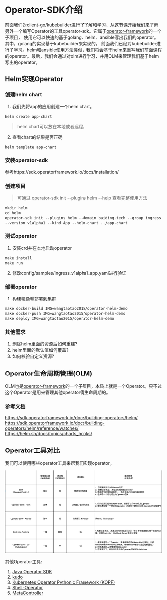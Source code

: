 # Operator-SDK介绍

前面我们对client-go/kubebuilder进行了了解和学习，从这节课开始我们来了解另外一个编写Operator的工具operator-sdk。它属于[operator-framework](https://github.com/operator-framework)的一个子项目，
使用它可以快速的基于golang、helm、ansible写出我们的operator。其中，golang的实现基于kubebuilder来实现的。
前面我们已经对kubebuilder进行了学习。helm和ansible使用方法类似，我们将会基于helm来重写我们前面课程的operator。最后，我们会通过对olm进行学习，并用OLM来管理我们基于helm写出的operator。

## Helm实现Operator

### 创建helm chart

1. 我们先将app的应用创建一个helm chart。

```shell
helm create app-chart
```
> helm chart可以放在本地或者远程。

2. 查看chart的结果是否正确

```shell
helm template app-chart
```


### 安装operator-sdk

参考https://sdk.operatorframework.io/docs/installation/

### 创建项目

> 可通过 operator-sdk init --plugins helm --help 查看完整使用方法

```shell
mkdir helm
cd helm
operator-sdk init --plugins helm --domain baiding.tech --group ingress --version v1alpha1 --kind App --helm-chart ../app-chart
```

### 测试operator

1. 安装crd并在本地启动operator

```shell
make install
make run
```
2. 修改config/samples/ingress_v1alpha1_app.yaml进行验证

### 部署operator

1. 构建镜像和部署到集群

```shell
make docker-build IMG=wangtaotao2015/operator-helm-demo
make docker-push IMG=wangtaotao2015/operator-helm-demo
make deploy IMG=wangtaotao2015/operator-helm-demo
```

### 其他需求
1. 删除helm里面的资源后如何重建?
2. helm里面的默认值如何覆盖?
3. 如何校验自定义资源?


## Operator生命周期管理(OLM)
OLM也是[operator-framework](https://github.com/operator-framework)的一个子项目，本质上就是一个Operator。只不过这个Operator是用来管理其他operator得生命周期的。

### 参考文档

https://sdk.operatorframework.io/docs/building-operators/helm/
https://sdk.operatorframework.io/docs/building-operators/helm/reference/watches/
https://helm.sh/docs/topics/charts_hooks/


## Operator工具对比

我们可以使用哪些operator工具来帮我们实现operator。

![img.png](img.png)

其他Operator工具:
1. [Java Operator SDK](https://github.com/java-operator-sdk/java-operator-sdk)
2. [kudo](https://kudo.dev/)
3. [Kubernetes Operator Pythonic Framework (KOPF)](https://kopf.readthedocs.io/)
4. [Shell-Operator](https://github.com/flant/shell-operator)
5. [MetaController](https://github.com/metacontroller/metacontroller)
